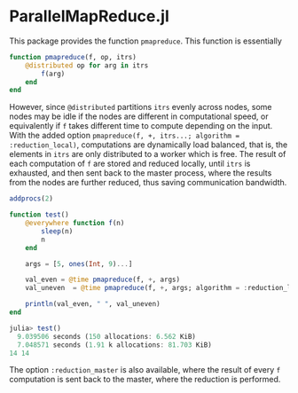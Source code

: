# ParallelMapReduce.jl

This package provides the function `pmapreduce`. This function is essentially
```julia
function pmapreduce(f, op, itrs)
    @distributed op for arg in itrs
        f(arg)
    end
end
```
However, since `@distributed` partitions `itrs` evenly across nodes, some nodes
may be idle if the nodes are different in computational speed, or equivalently
if `f` takes different time to compute depending on the input. With the added option
`pmapreduce(f, +, itrs...; algorithm = :reduction_local)`, computations are
dynamically load balanced, that is, the elements in `itrs` are only distributed
to a worker which is free. The result of each computation of `f` are stored
and reduced locally, until `itrs` is exhausted, and then sent back to the master
process, where the results from the nodes are further reduced, thus saving
communication bandwidth.
```julia
addprocs(2)

function test()
    @everywhere function f(n)
        sleep(n)
        n
    end

    args = [5, ones(Int, 9)...]

    val_even = @time pmapreduce(f, +, args)
    val_uneven  = @time pmapreduce(f, +, args; algorithm = :reduction_local)

    println(val_even, " ", val_uneven)
end

julia> test()
  9.039506 seconds (150 allocations: 6.562 KiB)
  7.048571 seconds (1.91 k allocations: 81.703 KiB)
14 14
```
The option `:reduction_master` is also available, where the result of every
`f` computation is sent back to the master, where the reduction is performed.
